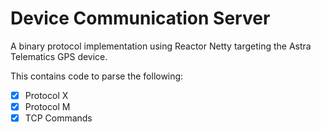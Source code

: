 # Device Communication Server

A binary protocol implementation using Reactor Netty targeting the Astra Telematics GPS device.

This contains code to parse the following:

-[x] Protocol X  
-[x] Protocol M  
-[x] TCP Commands
